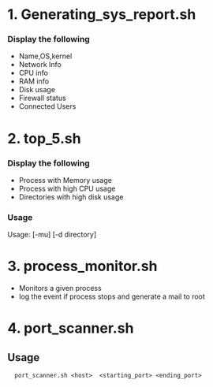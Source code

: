 # 1. Generating_sys_report.sh
   ### Display the following
    
   - Name,OS,kernel
   - Network Info
   - CPU info
   - RAM info
   - Disk usage
   - Firewall status
   - Connected Users
    
 # 2. top_5.sh
  ### Display the following
  
   - Process with Memory usage
   - Process with high CPU usage
   - Directories with high disk usage
    
   ### Usage
   Usage: [-mu] [-d directory]
   
  # 3. process_monitor.sh
  
  - Monitors a given process
  - log the event if process stops and generate a mail to root

# 4. port_scanner.sh
  
   ## Usage
   
      port_scanner.sh <host>  <starting_port> <ending_port>
